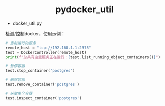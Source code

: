 <h1 align="center">pydocker_util</h1>

- docker_util.py

检测/控制docker，使用示例：

```python
# 当前运行的服务
remote_host = "tcp://192.168.1.1:2375"
test = DockerController(remote_host)
print(f"总共有这些服务正在运行：{test.list_running_object_containers()}")

# 暂停容器
test.stop_container('postgres')

# 删除容器
test.remove_container('postgres')

# 获取单个容器
test.inspect_container('postgres')
```
